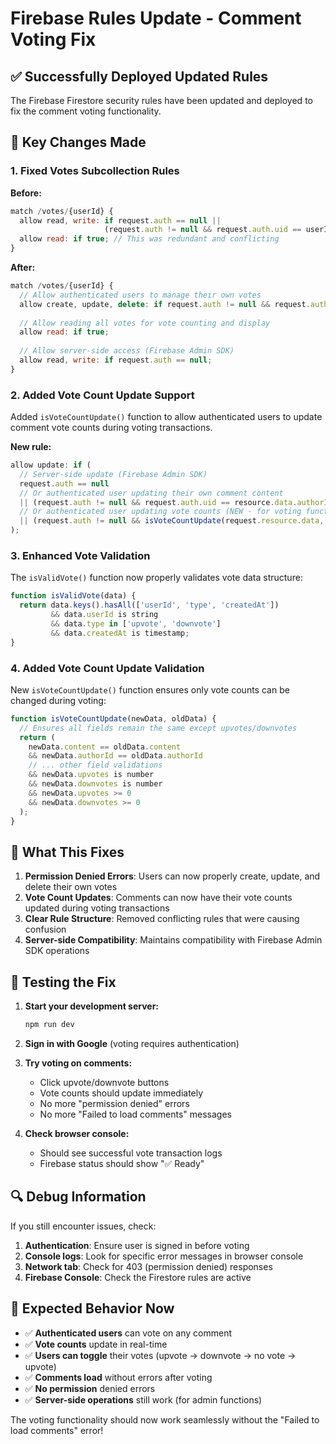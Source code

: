 # Firebase Rules Update - Comment Voting Fix

## ✅ Successfully Deployed Updated Rules

The Firebase Firestore security rules have been updated and deployed to fix the comment voting functionality.

## 🔧 Key Changes Made

### 1. **Fixed Votes Subcollection Rules**
**Before:** 
```javascript
match /votes/{userId} {
  allow read, write: if request.auth == null || 
                     (request.auth != null && request.auth.uid == userId);
  allow read: if true; // This was redundant and conflicting
}
```

**After:**
```javascript
match /votes/{userId} {
  // Allow authenticated users to manage their own votes
  allow create, update, delete: if request.auth != null && request.auth.uid == userId && isValidVote(request.resource.data);
  
  // Allow reading all votes for vote counting and display
  allow read: if true;
  
  // Allow server-side access (Firebase Admin SDK)
  allow read, write: if request.auth == null;
}
```

### 2. **Added Vote Count Update Support**
Added `isVoteCountUpdate()` function to allow authenticated users to update comment vote counts during voting transactions.

**New rule:**
```javascript
allow update: if (
  // Server-side update (Firebase Admin SDK)
  request.auth == null
  // Or authenticated user updating their own comment content
  || (request.auth != null && request.auth.uid == resource.data.authorId && isValidCommentUpdate(request.resource.data, resource.data))
  // Or authenticated user updating vote counts (NEW - for voting functionality)
  || (request.auth != null && isVoteCountUpdate(request.resource.data, resource.data))
);
```

### 3. **Enhanced Vote Validation**
The `isValidVote()` function now properly validates vote data structure:
```javascript
function isValidVote(data) {
  return data.keys().hasAll(['userId', 'type', 'createdAt'])
         && data.userId is string
         && data.type in ['upvote', 'downvote']
         && data.createdAt is timestamp;
}
```

### 4. **Added Vote Count Update Validation**
New `isVoteCountUpdate()` function ensures only vote counts can be changed during voting:
```javascript
function isVoteCountUpdate(newData, oldData) {
  // Ensures all fields remain the same except upvotes/downvotes
  return (
    newData.content == oldData.content
    && newData.authorId == oldData.authorId
    // ... other field validations
    && newData.upvotes is number
    && newData.downvotes is number
    && newData.upvotes >= 0
    && newData.downvotes >= 0
  );
}
```

## 🎯 What This Fixes

1. **Permission Denied Errors**: Users can now properly create, update, and delete their own votes
2. **Vote Count Updates**: Comments can now have their vote counts updated during voting transactions
3. **Clear Rule Structure**: Removed conflicting rules that were causing confusion
4. **Server-side Compatibility**: Maintains compatibility with Firebase Admin SDK operations

## 🧪 Testing the Fix

1. **Start your development server:**
   ```bash
   npm run dev
   ```

2. **Sign in with Google** (voting requires authentication)

3. **Try voting on comments:**
   - Click upvote/downvote buttons
   - Vote counts should update immediately
   - No more "permission denied" errors
   - No more "Failed to load comments" messages

4. **Check browser console:**
   - Should see successful vote transaction logs
   - Firebase status should show "✅ Ready"

## 🔍 Debug Information

If you still encounter issues, check:

1. **Authentication**: Ensure user is signed in before voting
2. **Console logs**: Look for specific error messages in browser console
3. **Network tab**: Check for 403 (permission denied) responses
4. **Firebase Console**: Check the Firestore rules are active

## 🚀 Expected Behavior Now

- ✅ **Authenticated users** can vote on any comment
- ✅ **Vote counts** update in real-time
- ✅ **Users can toggle** their votes (upvote → downvote → no vote → upvote)
- ✅ **Comments load** without errors after voting
- ✅ **No permission** denied errors
- ✅ **Server-side operations** still work (for admin functions)

The voting functionality should now work seamlessly without the "Failed to load comments" error!
